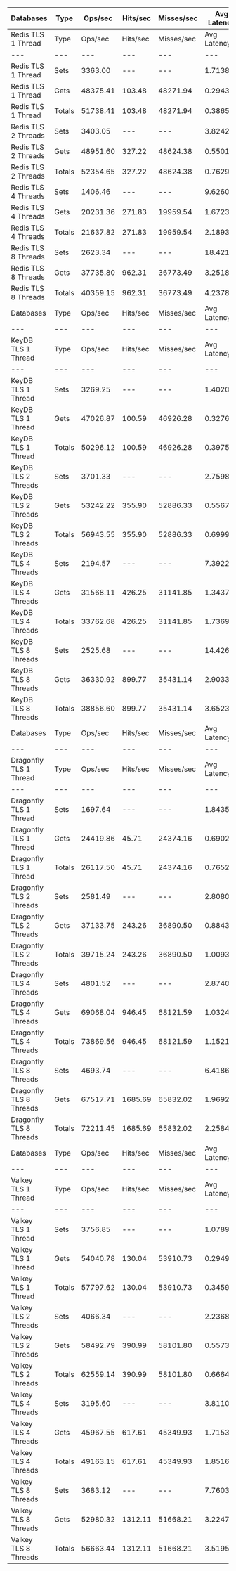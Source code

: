 | Databases | Type | Ops/sec | Hits/sec | Misses/sec | Avg Latency | p50 Latency | p99 Latency | p99.9 Latency | KB/sec |
| --- | --- | --- | --- | --- | --- | --- | --- | --- | --- |
| Redis TLS 1 Thread | Type | Ops/sec | Hits/sec | Misses/sec | Avg Latency | p50 Latency | p99 Latency | p99.9 Latency | KB/sec |
| --- | --- | --- | --- | --- | --- | --- | --- | --- | --- |
Redis TLS 1 Thread | Sets | 3363.00 | --- | --- | 1.71382 | 0.27900 | 25.59900 | 28.15900 | 157.60 |
Redis TLS 1 Thread | Gets | 48375.41 | 103.48 | 48271.94 | 0.29430 | 0.27100 | 0.45500 | 4.41500 | 1795.40 |
Redis TLS 1 Thread | Totals | 51738.41 | 103.48 | 48271.94 | 0.38657 | 0.27100 | 0.47900 | 24.57500 | 1953.00 |
Redis TLS 2 Threads | Sets | 3403.05 | --- | --- | 3.82423 | 0.53500 | 61.18300 | 65.53500 | 159.48 |
Redis TLS 2 Threads | Gets | 48951.60 | 327.22 | 48624.38 | 0.55013 | 0.51900 | 0.87100 | 2.33500 | 1817.78 |
Redis TLS 2 Threads | Totals | 52354.65 | 327.22 | 48624.38 | 0.76294 | 0.51900 | 0.99900 | 56.31900 | 1977.26 |
Redis TLS 4 Threads | Sets | 1406.46 | --- | --- | 9.62602 | 1.64700 | 155.64700 | 165.88700 | 65.92 |
Redis TLS 4 Threads | Gets | 20231.36 | 271.83 | 19959.54 | 1.67232 | 1.64700 | 3.13500 | 4.54300 | 751.97 |
Redis TLS 4 Threads | Totals | 21637.82 | 271.83 | 19959.54 | 2.18931 | 1.64700 | 3.34300 | 147.45500 | 817.88 |
Redis TLS 8 Threads | Sets | 2623.34 | --- | --- | 18.42182 | 3.27900 | 303.10300 | 325.63100 | 122.95 |
Redis TLS 8 Threads | Gets | 37735.80 | 962.31 | 36773.49 | 3.25180 | 3.24700 | 6.11100 | 6.94300 | 1404.79 |
Redis TLS 8 Threads | Totals | 40359.15 | 962.31 | 36773.49 | 4.23785 | 3.24700 | 6.62300 | 288.76700 | 1527.74 |
| Databases | Type | Ops/sec | Hits/sec | Misses/sec | Avg Latency | p50 Latency | p99 Latency | p99.9 Latency | KB/sec |
| --- | --- | --- | --- | --- | --- | --- | --- | --- | --- |
| KeyDB TLS 1 Thread | Type | Ops/sec | Hits/sec | Misses/sec | Avg Latency | p50 Latency | p99 Latency | p99.9 Latency | KB/sec |
| --- | --- | --- | --- | --- | --- | --- | --- | --- | --- |
KeyDB TLS 1 Thread | Sets | 3269.25 | --- | --- | 1.40208 | 0.36700 | 22.91100 | 29.18300 | 153.21 |
KeyDB TLS 1 Thread | Gets | 47026.87 | 100.59 | 46926.28 | 0.32767 | 0.35900 | 0.59100 | 2.28700 | 1745.35 |
KeyDB TLS 1 Thread | Totals | 50296.12 | 100.59 | 46926.28 | 0.39751 | 0.35900 | 0.60700 | 21.24700 | 1898.56 |
KeyDB TLS 2 Threads | Sets | 3701.33 | --- | --- | 2.75989 | 0.47900 | 44.54300 | 49.15100 | 173.46 |
KeyDB TLS 2 Threads | Gets | 53242.22 | 355.90 | 52886.33 | 0.55678 | 0.47100 | 1.02300 | 1.76700 | 1977.11 |
KeyDB TLS 2 Threads | Totals | 56943.55 | 355.90 | 52886.33 | 0.69998 | 0.47100 | 1.08700 | 41.98300 | 2150.57 |
KeyDB TLS 4 Threads | Sets | 2194.57 | --- | --- | 7.39220 | 1.31100 | 120.31900 | 132.09500 | 102.86 |
KeyDB TLS 4 Threads | Gets | 31568.11 | 426.25 | 31141.85 | 1.34377 | 1.29500 | 2.73500 | 2.95900 | 1173.34 |
KeyDB TLS 4 Threads | Totals | 33762.68 | 426.25 | 31141.85 | 1.73691 | 1.29500 | 2.79900 | 108.03100 | 1276.20 |
KeyDB TLS 8 Threads | Sets | 2525.68 | --- | --- | 14.42641 | 2.95900 | 220.15900 | 239.61500 | 118.37 |
KeyDB TLS 8 Threads | Gets | 36330.92 | 899.77 | 35431.14 | 2.90332 | 2.87900 | 5.85500 | 7.96700 | 1352.36 |
KeyDB TLS 8 Threads | Totals | 38856.60 | 899.77 | 35431.14 | 3.65232 | 2.87900 | 5.95100 | 206.84700 | 1470.73 |
| Databases | Type | Ops/sec | Hits/sec | Misses/sec | Avg Latency | p50 Latency | p99 Latency | p99.9 Latency | KB/sec |
| --- | --- | --- | --- | --- | --- | --- | --- | --- | --- |
| Dragonfly TLS 1 Thread | Type | Ops/sec | Hits/sec | Misses/sec | Avg Latency | p50 Latency | p99 Latency | p99.9 Latency | KB/sec |
| --- | --- | --- | --- | --- | --- | --- | --- | --- | --- |
Dragonfly TLS 1 Thread | Sets | 1697.64 | --- | --- | 1.84351 | 0.71900 | 25.59900 | 30.71900 | 79.56 |
Dragonfly TLS 1 Thread | Gets | 24419.86 | 45.71 | 24374.16 | 0.69029 | 0.72700 | 1.88700 | 2.03900 | 906.28 |
Dragonfly TLS 1 Thread | Totals | 26117.50 | 45.71 | 24374.16 | 0.76525 | 0.72700 | 1.93500 | 24.19100 | 985.84 |
Dragonfly TLS 2 Threads | Sets | 2581.49 | --- | --- | 2.80807 | 0.79100 | 42.23900 | 53.24700 | 120.98 |
Dragonfly TLS 2 Threads | Gets | 37133.75 | 243.26 | 36890.50 | 0.88432 | 0.81500 | 2.60700 | 3.66300 | 1378.91 |
Dragonfly TLS 2 Threads | Totals | 39715.24 | 243.26 | 36890.50 | 1.00937 | 0.81500 | 2.87900 | 38.39900 | 1499.89 |
Dragonfly TLS 4 Threads | Sets | 4801.52 | --- | --- | 2.87407 | 1.06300 | 47.87100 | 60.92700 | 225.04 |
Dragonfly TLS 4 Threads | Gets | 69068.04 | 946.45 | 68121.59 | 1.03242 | 0.98300 | 3.45500 | 7.64700 | 2567.23 |
Dragonfly TLS 4 Threads | Totals | 73869.56 | 946.45 | 68121.59 | 1.15213 | 0.99100 | 4.04700 | 42.75100 | 2792.27 |
Dragonfly TLS 8 Threads | Sets | 4693.74 | --- | --- | 6.41860 | 1.87900 | 102.91100 | 141.31100 | 219.98 |
Dragonfly TLS 8 Threads | Gets | 67517.71 | 1685.69 | 65832.02 | 1.96924 | 1.76700 | 6.43100 | 11.19900 | 2513.31 |
Dragonfly TLS 8 Threads | Totals | 72211.45 | 1685.69 | 65832.02 | 2.25845 | 1.77500 | 7.90300 | 95.74300 | 2733.29 |
| Databases | Type | Ops/sec | Hits/sec | Misses/sec | Avg Latency | p50 Latency | p99 Latency | p99.9 Latency | KB/sec |
| --- | --- | --- | --- | --- | --- | --- | --- | --- | --- |
| Valkey TLS 1 Thread | Type | Ops/sec | Hits/sec | Misses/sec | Avg Latency | p50 Latency | p99 Latency | p99.9 Latency | KB/sec |
| --- | --- | --- | --- | --- | --- | --- | --- | --- | --- |
Valkey TLS 1 Thread | Sets | 3756.85 | --- | --- | 1.07895 | 0.31100 | 17.02300 | 18.68700 | 176.06 |
Valkey TLS 1 Thread | Gets | 54040.78 | 130.04 | 53910.73 | 0.29498 | 0.29500 | 0.49500 | 0.62300 | 2005.73 |
Valkey TLS 1 Thread | Totals | 57797.62 | 130.04 | 53910.73 | 0.34594 | 0.29500 | 0.54300 | 16.25500 | 2181.79 |
Valkey TLS 2 Threads | Sets | 4066.34 | --- | --- | 2.23688 | 0.53500 | 37.11900 | 39.42300 | 190.56 |
Valkey TLS 2 Threads | Gets | 58492.79 | 390.99 | 58101.80 | 0.55731 | 0.52700 | 0.85500 | 1.14300 | 2172.09 |
Valkey TLS 2 Threads | Totals | 62559.14 | 390.99 | 58101.80 | 0.66648 | 0.52700 | 0.90300 | 34.81500 | 2362.65 |
Valkey TLS 4 Threads | Sets | 3195.60 | --- | --- | 3.81103 | 1.63100 | 60.92700 | 72.70300 | 149.77 |
Valkey TLS 4 Threads | Gets | 45967.55 | 617.61 | 45349.93 | 1.71539 | 1.63100 | 3.16700 | 4.60700 | 1708.54 |
Valkey TLS 4 Threads | Totals | 49163.15 | 617.61 | 45349.93 | 1.85160 | 1.63100 | 3.32700 | 53.50300 | 1858.31 |
Valkey TLS 8 Threads | Sets | 3683.12 | --- | --- | 7.76030 | 3.15100 | 126.46300 | 146.43100 | 172.62 |
Valkey TLS 8 Threads | Gets | 52980.32 | 1312.11 | 51668.21 | 3.22472 | 3.11900 | 6.01500 | 8.03100 | 1972.11 |
Valkey TLS 8 Threads | Totals | 56663.44 | 1312.11 | 51668.21 | 3.51953 | 3.11900 | 6.23900 | 114.17500 | 2144.72 |
